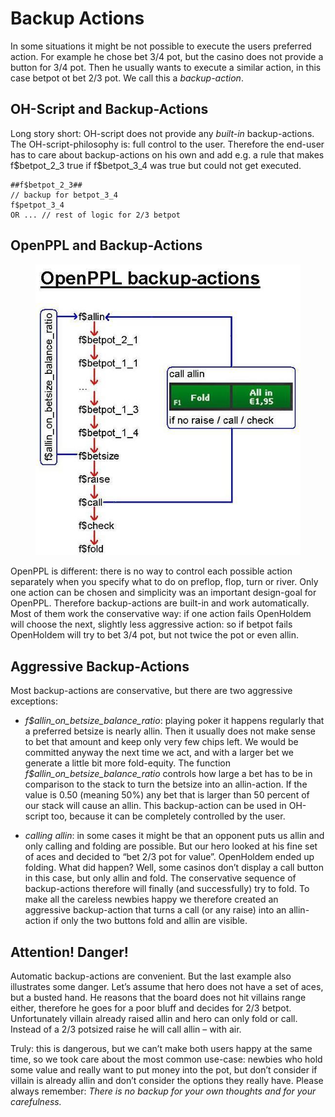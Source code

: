 # Backup Actions

In some situations it might be not possible to execute the users
preferred action. For example he chose bet 3/4 pot, but the casino does
not provide a button for 3/4 pot. Then he usually wants to execute a
similar action, in this case betpot ot bet 2/3 pot. We call this a
*backup-action*.

## OH-Script and Backup-Actions

Long story short: OH-script does not provide any *built-in*
backup-actions. The OH-script-philosophy is: full control to the user.
Therefore the end-user has to care about backup-actions on his own and
add e.g. a rule that makes f\$betpot_2_3 true if f\$betpot_3_4 was true
but could not get executed.

    ##f$betpot_2_3##
    // backup for betpot_3_4
    f$petpot_3_4
    OR ... // rest of logic for 2/3 betpot

## OpenPPL and Backup-Actions

<figure>
<img src="images/openppl_backup_actions.jpg" />
</figure>

OpenPPL is different: there is no way to control each possible action
separately when you specify what to do on preflop, flop, turn or river.
Only one action can be chosen and simplicity was an important
design-goal for OpenPPL. Therefore backup-actions are built-in and work
automatically. Most of them work the conservative way: if one action
fails OpenHoldem will choose the next, slightly less aggressive action:
so if betpot fails OpenHoldem will try to bet 3/4 pot, but not twice the
pot or even allin.

## Aggressive Backup-Actions

Most backup-actions are conservative, but there are two aggressive
exceptions:

- *f\$allin_on_betsize_balance_ratio*: playing poker it happens
  regularly that a preferred betsize is nearly allin. Then it usually
  does not make sense to bet that amount and keep only very few chips
  left. We would be committed anyway the next time we act, and with a
  larger bet we generate a little bit more fold-equity. The function
  *f\$allin_on_betsize_balance_ratio* controls how large a bet has to be
  in comparison to the stack to turn the betsize into an allin-action.
  If the value is 0.50 (meaning 50%) any bet that is larger than 50
  percent of our stack will cause an allin. This backup-action can be
  used in OH-script too, because it can be completely controlled by the
  user.

- *calling allin*: in some cases it might be that an opponent puts us
  allin and only calling and folding are possible. But our hero looked
  at his fine set of aces and decided to “bet 2/3 pot for value”.
  OpenHoldem ended up folding. What did happen? Well, some casinos don’t
  display a call button in this case, but only allin and fold. The
  conservative sequence of backup-actions therefore will finally (and
  successfully) try to fold. To make all the careless newbies happy we
  therefore created an aggressive backup-action that turns a call (or
  any raise) into an allin-action if only the two buttons fold and allin
  are visible.

## Attention! Danger!

Automatic backup-actions are convenient. But the last example also
illustrates some danger. Let’s assume that hero does not have a set of
aces, but a busted hand. He reasons that the board does not hit villains
range either, therefore he goes for a poor bluff and decides for
2/3 betpot. Unfortunately villain already raised allin and hero can only
fold or call. Instead of a 2/3 potsized raise he will call allin – with
air.

Truly: this is dangerous, but we can’t make both users happy at the same
time, so we took care about the most common use-case: newbies who hold
some value and really want to put money into the pot, but don’t consider
if villain is already allin and don’t consider the options they really
have. Please always remember: *There is no backup for your own thoughts
and for your carefulness.*
